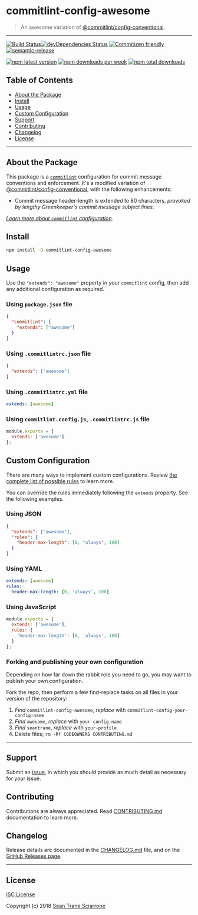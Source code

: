 # commitlint-config-awesome

> An awesome variation of [@commitlint/config-conventional](https://github.com/conventional-changelog/commitlint/blob/master/@commitlint/config-conventional).

---

[![Build Status](https://travis-ci.com/seantrane/commitlint-config-awesome.svg?branch=master)](https://travis-ci.com/seantrane/commitlint-config-awesome)[![devDependencies Status](https://david-dm.org/seantrane/commitlint-config-awesome/dev-status.svg)](https://david-dm.org/seantrane/commitlint-config-awesome?type=dev) [![Commitizen friendly](https://img.shields.io/badge/commitizen-friendly-brightgreen.svg)](http://commitizen.github.io/cz-cli/) [![semantic-release](https://img.shields.io/badge/%20%20%F0%9F%93%A6%F0%9F%9A%80-semantic--release-e10079.svg)](https://github.com/semantic-release/semantic-release)

[![npm latest version](https://img.shields.io/npm/v/@seantrane/commitlint-config-awesome/latest.svg)](https://www.npmjs.com/package/@seantrane/commitlint-config-awesome) [![npm downloads per week](https://img.shields.io/npm/dw/@seantrane/commitlint-config-awesome.svg)](https://www.npmjs.com/package/@seantrane/commitlint-config-awesome) [![npm total downloads](https://img.shields.io/npm/dt/@seantrane/commitlint-config-awesome.svg)](https://www.npmjs.com/package/@seantrane/commitlint-config-awesome)

## Table of Contents

- [About the Package](#about)
- [Install](#install)
- [Usage](#usage)
- [Custom Configuration](#custom-configuration)
- [Support](#support)
- [Contributing](#contributing)
- [Changelog](#changelog)
- [License](#license)

---

## About the Package <a id="about"></a>

This package is a [`commitlint`](https://github.com/conventional-changelog/commitlint) configuration for commit message conventions and enforcement. It's a modified variation of [@commitlint/config-conventional](https://github.com/conventional-changelog/commitlint/blob/master/@commitlint/config-conventional), with the following enhancements:

- Commit message header-length is extended to 80 characters, _provoked by lengthy Greenkeeper's commit message subject lines_.

_[Learn more about `commitlint` configuration](https://github.com/conventional-changelog/commitlint#config)._

## Install <a id="install"></a>

```sh
npm install -D commitlint-config-awesome
```

## Usage <a id="usage"></a>

Use the `"extends": "awesome"` property in your `commitlint` config, then add any additional configuration as required.

### Using `package.json` file

```json
{
  "commitlint": {
    "extends": ["awesome"]
  }
}
```

### Using `.commitlintrc.json` file

```json
{
  "extends": ["awesome"]
}
```

### Using `.commitlintrc.yml` file

```yaml
extends: [awesome]
```

### Using `commitlint.config.js`, `.commitlintrc.js` file

```js
module.exports = {
  extends: ['awesome']
};
```

## Custom Configuration <a id="custom-configuration"></a>

There are many ways to implement custom configurations. Review [the complete list of possible rules](https://github.com/conventional-changelog/commitlint/blob/master/docs/reference-rules.md) to learn more.

You can override the rules immediately following the `extends` property. See the following examples.

### Using JSON

```json
{
  "extends": ["awesome"],
  "rules": {
    "header-max-length": [0, "always", 100]
  }
}
```

### Using YAML

```yaml
extends: [awesome]
rules:
  header-max-length: [0, 'always', 100]
```

### Using JavaScript

```js
module.exports = {
  extends: ['awesome'],
  rules: {
    'header-max-length': [0, 'always', 100]
  }
};
```

### Forking and publishing your own configuration

Depending on how far down the rabbit role you need to go, you may want to publish your own configuration.

Fork the repo, then perform a few find-replace tasks on all files in your version of the repository:

1. _Find_ `commitlint-config-awesome`, _replace_ with `commitlint-config-your-config-name`
2. _Find_ `awesome`, _replace_ with `your-config-name`
3. _Find_ `seantrane`, _replace_ with `your-profile`
4. Delete files; `rm -Rf CODEOWNERS CONTRIBUTING.md`

---

## Support <a id="support"></a>

Submit an [issue](https://github.com/seantrane/commitlint-config-awesome/issues/new), in which you should provide as much detail as necessary for your issue.

## Contributing <a id="contributing"></a>

Contributions are always appreciated. Read [CONTRIBUTING.md](https://github.com/seantrane/commitlint-config-awesome/blob/master/CONTRIBUTING.md) documentation to learn more.

## Changelog <a id="changelog"></a>

Release details are documented in the [CHANGELOG.md](https://github.com/seantrane/commitlint-config-awesome/CHANGELOG.md) file, and on the [GitHub Releases page](https://github.com/seantrane/commitlint-config-awesome/releases).

---

## License <a id="license"></a>

[ISC License](https://github.com/seantrane/commitlint-config-awesome/blob/master/LICENSE)

Copyright (c) 2018 [Sean Trane Sciarrone](https://github.com/seantrane)
